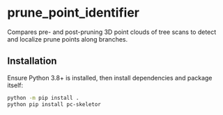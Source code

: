 # prune_point_identifier
Compares pre- and post-pruning 3D point clouds of tree scans to detect and localize prune points along branches.


## Installation
Ensure Python 3.8+ is installed, then install dependencies and package itself:

```bash
python -m pip install .
python pip install pc-skeletor
```